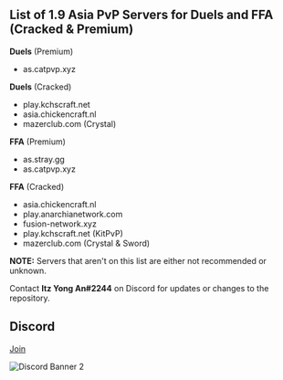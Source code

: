 ## List of 1.9 Asia PvP Servers for Duels and FFA (Cracked & Premium)

**Duels** (Premium)
- as.catpvp.xyz

**Duels** (Cracked)
- play.kchscraft.net
- asia.chickencraft.nl
- mazerclub.com (Crystal)

**FFA** (Premium)
- as.stray.gg
- as.catpvp.xyz

**FFA** (Cracked)
- asia.chickencraft.nl
- play.anarchianetwork.com
- fusion-network.xyz
- play.kchscraft.net (KitPvP)
- mazerclub.com (Crystal & Sword)

**NOTE:** Servers that aren't on this list are either not recommended or unknown.

Contact **Itz Yong An#2244** on Discord for updates or changes to the repository.

## Discord
[Join](https://discord.gg/TTAgYjXmkh)

![Discord Banner 2](https://discord.com/api/guilds/825971291567030313/widget.png?style=banner2)
